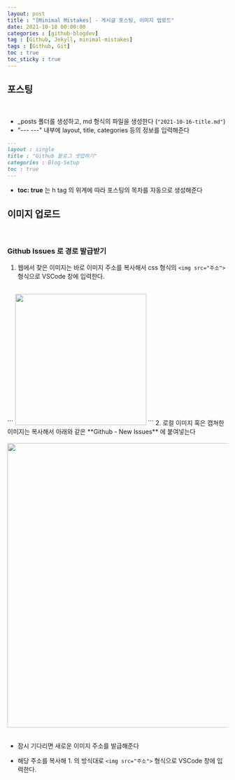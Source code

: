 ```yaml
---
layout: post
title : "[Minimal Mistakes] - 게시글 포스팅, 이미지 업로드"
date: 2021-10-18 00:00:00
categories : [github-blogdev]
tag : [Github, Jekyll, minimal-mistakes]
tags : [Github, Git]
toc : true
toc_sticky : true
---
```


## 포스팅

<br/>

- _posts 폴더를 생성하고, md 형식의 파일을 생성한다 (```"2021-10-16-title.md"```)
- "--- ---" 내부에 layout, title, categories 등의 정보를 입력해준다
```md
---
layout : single
title : "Github 블로그 셋업하기"
categories : Blog-Setup
toc : true
---
```
- **toc: true** 는 h tag 의 위계에 따라 포스팅의 목차를 자동으로 생성해준다

## 이미지 업로드
<br/>

### **Github Issues 로 경로 발급받기**

1. 웹에서 찾은 이미지는 바로 이미지 주소를 복사해서 css 형식의 ```<img src="주소">``` 형식으로 VSCode 창에 입력한다.<br>
<br>
```
<img src="https://cdnweb01.wikitree.co.kr/webdata/editor/202004/07/img_20200407162305_1f42c686.webp" width="300px"/>
```
2. 로컬 이미지 혹은 캡쳐한 이미지는 복사해서 아래와 같은 **Github - New Issues** 에 붙여넣는다 <br>
<br/>
<img src="https://user-images.githubusercontent.com/89923538/137593226-3334605a-83eb-4409-a06f-db08e6233ff1.png" width="650px"/> <br>
<br/>

* 잠시 기다리면 새로운 이미지 주소를 발급해준다
- 해당 주소를 복사해 1. 의 방식대로 ```<img src="주소">``` 형식으로 VSCode 창에 입력한다.

